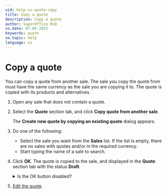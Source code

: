```yaml
---
uid: help-sv-quote-copy
title: Copy a quote
description: Copy a quote
author: SuperOffice RnD
so.date: 07.04.2022
keywords: quote
so.topic: help
language: sv
---
```


# Copy a quote

You can copy a quote from another sale. The sale you copy the quote from must have the same currency as the sale you are copying it to. The quote is copied with its products and alternatives.

1. Open any sale that does not contain a quote.
2. Select the **Quote** section tab, and click **Copy quote from another sale**.

    The **Create new quote by copying an existing quote** dialog appears.

3. Do one of the following:

    * Select the sale you want from the **Sales** list. If the list is empty, there are no sales with quotes and/or in the required currency.
    * Start typing the name of a sale to search.

4. Click **OK**. The quote is copied to the sale, and displayed in the **Quote** section tab with the status **Draft**.

    <details><summary>Is the OK button disabled?</summary>

    If the **OK** button is disabled, you have selected a sale that uses an ERP connection that you do not have access to. This means that the quote you are trying to copy gets products from a product list that you do not have permission to use.

    Hold the mouse pointer over the disabled **OK** button to display the name of the connection that you do not have access to.
    </details>

5. [Edit the quote][1].

<!-- Referenced links -->
[1]:create.md

<!-- Referenced images -->

